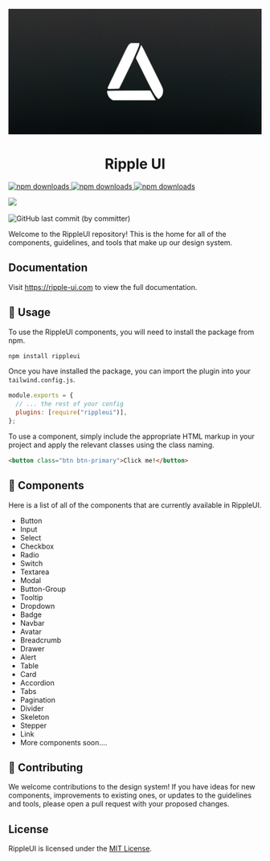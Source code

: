 ![alt text for screen readers](https://raw.githubusercontent.com/Siumauricio/rippleui/main/docs/public/logo.png "RippleUI Logo")

<h1 align="center">Ripple UI</h1>

<a href="https://www.npmjs.com/package/rippleui">
    <img src="https://img.shields.io/npm/dm/rippleui.svg?style=flat-round" alt="npm downloads">
  </a>
<a href="https://www.npmjs.com/package/rippleui">
    <img src="https://img.shields.io/npm/v/rippleui?color=green" alt="npm downloads">
  </a>
  <a href="https://www.npmjs.com/package/rippleui">
    <img src="https://img.shields.io/npm/l/rippleui" alt="npm downloads">
  </a>

<a href="https://www.npmjs.com/package/rippleui"><img src="https://badgen.net/github/stars/Siumauricio/rippleui" ></a>

![GitHub last commit (by committer)](https://img.shields.io/github/last-commit/siumauricio/rippleui)

Welcome to the RippleUI repository! This is the home for all of the components, guidelines, and tools that make up our design system.

## Documentation

Visit https://ripple-ui.com to view the full documentation.

## 🚀 Usage

To use the RippleUI components, you will need to install the package from npm.

```bash
npm install rippleui
```

Once you have installed the package, you can import the plugin into your `tailwind.config.js`.

```js
module.exports = {
  // ... the rest of your config
  plugins: [require("rippleui")],
};
```

To use a component, simply include the appropriate HTML markup in your project and apply the relevant classes using the class naming.

```html
<button class="btn btn-primary">Click me!</button>
```

## 🎨 Components

Here is a list of all of the components that are currently available in RippleUI.

- Button
- Input
- Select
- Checkbox
- Radio
- Switch
- Textarea
- Modal
- Button-Group
- Tooltip
- Dropdown
- Badge
- Navbar
- Avatar
- Breadcrumb
- Drawer
- Alert
- Table
- Card
- Accordion
- Tabs
- Pagination
- Divider
- Skeleton
- Stepper
- Link
- More components soon....

## 🤝 Contributing

We welcome contributions to the design system! If you have ideas for new components, improvements to existing ones, or updates to the guidelines and tools, please open a pull request with your proposed changes.

## License

RippleUI is licensed under the [MIT License](LICENSE).
